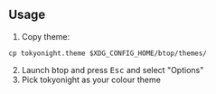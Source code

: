 ## Usage

1. Copy theme:
```
cp tokyonight.theme $XDG_CONFIG_HOME/btop/themes/
```
2. Launch btop and press <kbd>Esc</kbd> and select "Options"
3. Pick tokyonight as your colour theme